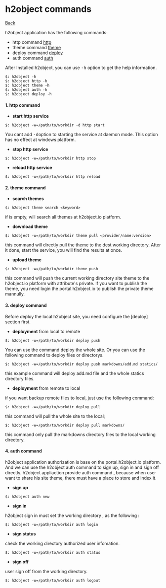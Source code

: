 h2object commands
======

[Back](https://github.com/h2object/h2object/blob/master/doc/english/index.md) 

h2object application has the following commands:

  * http command [http](https://github.com/h2object/h2object/blob/master/doc/english/command.md#http) 
  * theme command [theme](https://github.com/h2object/h2object/blob/master/doc/english/command.md#theme) 
  * deploy command [deploy](https://github.com/h2object/h2object/blob/master/doc/english/command.md#deploy) 
  * auth command [auth](https://github.com/h2object/h2object/blob/master/doc/english/command.md#auth)   

After Installed h2object, you can use <kbd>-h</kbd> option to get the help information.

````
$: h2object -h
$: h2object http -h
$: h2object theme -h
$: h2object auth -h
$: h2object deploy -h
````

<a name="http"></a>
####	1. http command

  * **start http service**

  ````
  $: h2object -w=/path/to/workdir -d http start
  ````
You cant add <kbd>-d</kbd>option to starting the service at daemon mode. This option has no effect at windows platform.

  * **stop http service**

  ````
  $: h2object -w=/path/to/workdir http stop
  ````

  * **reload http service**

  ````
  $: h2object -w=/path/to/workdir http reload
  ````

<a name="theme"></a>
####	2. theme command

  * **search themes**

  ````
  $: h2object theme search <keyword>
  ````
if <keyword> is empty, will search all themes at h2object.io platform.

  * **download theme**

  ````
  $: h2object -w=/path/to/workdir theme pull <provider/name:version>
  ````
this command will directly pull the theme to the dest working directory. After it done, start the service, you will find the results at once.

  * **upload theme**

  ````
  $: h2object -w=/path/to/workdir theme push
  ````

this command will push the current working directory site theme to the h2object.io platform with attribute's private. If you want to publish the theme, you need login the portal.h2object.io to publish the private theme mannully.

<a name="deploy"></a>
####	3. deploy command

Before deploy the local h2object site, you need configure the [deploy] section first.

  * **deployment** from local to remote

  ````
  $: h2object -w=/path/to/workdir deploy push 
  ````

You can use the command deploy the whole site. Or you can use the following command to deploy files or directorys.

  ````
  $: h2object -w=/path/to/workdir deploy push markdowns/add.md statics/
  ```` 
this example command will deploy add.md file and the whole statics directory files.

  * **deployment** from remote to local

if you want backup remote files to local, just use the following command:

  ````
  $: h2object -w=/path/to/workdir deploy pull 
  ````

this command will pull the whole site to the local;

  ````
  $: h2object -w=/path/to/workdir deploy pull markdowns/
  ````

this command only pull the markdowns directory files to the local working directory.

<a name="auth"></a>
####	4. auth command

h2object application authorization is base on the portal.h2object.io platform. And we can use the h2object auth command to sign up, sign in and sign off directly. h2object appliaction provide auth command , because when user want to share his site theme, there must have a place to store and index it.

  * **sign up**

  ````
  $: h2object auth new
  ````  

  * **sign in**

h2object sign in must set the working directory , as the following :
	
  ````
  $: h2object -w=/path/to/workdir auth login
  ````  

  * **sign status**

check the working directory authorized user infomation.
	
  ````
  $: h2object -w=/path/to/workdir auth status
  ````  

  * **sign off**

user sign off from the working directory.

  ````
  $: h2object -w=/path/to/workdir auth logout
  ````





